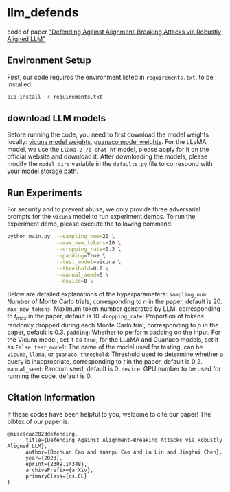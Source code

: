 # llm_defends
code of paper ["Defending Against Alignment-Breaking Attacks via Robustly Aligned LLM"](https://arxiv.org/abs/2309.14348)
## Environment Setup
First, our code requires the environment listed in ```requirements.txt```. to be installed:
```bash
pip install -r requirements.txt
```
## download LLM models
Before running the code, you need to first download the model weights locally: [vicuna model weights](https://huggingface.co/lmsys/vicuna-7b-v1.3), [guanaco model weights](https://huggingface.co/TheBloke/guanaco-7B-HF).
For the LLaMA model, we use the ```Llama-2-7b-chat-hf``` model, please apply for it on the official website and download it.
After downloading the models, please modify the ```model_dirs``` variable in the ```defaults.py``` file to correspond with your model storage path.

## Run Experiments
For security and to prevent abuse, we only provide three adversarial prompts for the ```vicuna``` model to run experiment demos.
To run the experiment demo, please execute the following command:
```bash
python main.py  --sampling_num=20 \
                --max_new_tokens=10 \
                --dropping_rate=0.3 \
                --padding=True \
                --test_model=vicuna \
                --threshold=0.2 \
                --manual_seed=0 \
                --device=0 \
```
Below are detailed explanations of the hyperparameters:
```sampling_num```: Number of Monte Carlo trials, corresponding to $n$ in the paper, default is 20.
```max_new_tokens```: Maximum token number generated by LLM, corresponding to $t_{max}$ in the paper, default is 10.
```dropping_rate```: Proportion of tokens randomly dropped during each Monte Carlo trial, corresponding to $p$ in the paper, default is 0.3.
```padding```: Whether to perform padding on the input. For the Vicuna model, set it as ```True```, for the LLaMA and Guanaco models, set it as ```False```.
```test_model```: The name of the model used for testing, can be ```vicuna```, ```llama```, or ```guanaco```.
```threshold```: Threshold used to determine whether a query is inappropriate, corresponding to $t$ in the paper, default is 0.2.
```manual_seed```: Random seed, default is 0.
```device```: GPU number to be used for running the code, default is 0.

## Citation Information
If these codes have been helpful to you, welcome to cite our paper! The bibtex of our paper is:
```
@misc{cao2023defending,
      title={Defending Against Alignment-Breaking Attacks via Robustly Aligned LLM}, 
      author={Bochuan Cao and Yuanpu Cao and Lu Lin and Jinghui Chen},
      year={2023},
      eprint={2309.14348},
      archivePrefix={arXiv},
      primaryClass={cs.CL}
}
```
